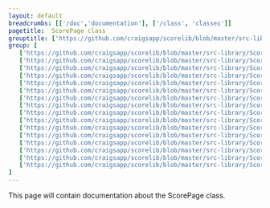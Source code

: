 ```yaml
---
layout: default
breadcrumbs: [['/doc','documentation'], ['/class', 'classes']]
pagetitle:  ScorePage class
grouptitle: ['https://github.com/craigsapp/scorelib/blob/master/src-library', 'Source Code']
group: [ 
   ['https://github.com/craigsapp/scorelib/blob/master/src-library/ScorePage.cpp', ScorePage.cpp], 
   ['https://github.com/craigsapp/scorelib/blob/master/src-library/ScorePage_barline.cpp', barline],
   ['https://github.com/craigsapp/scorelib/blob/master/src-library/ScorePage_beam.cpp', beam],
   ['https://github.com/craigsapp/scorelib/blob/master/src-library/ScorePage_chord.cpp', chord],
   ['https://github.com/craigsapp/scorelib/blob/master/src-library/ScorePage_data.cpp', data],
   ['https://github.com/craigsapp/scorelib/blob/master/src-library/ScorePage_duration.cpp', duration],
   ['https://github.com/craigsapp/scorelib/blob/master/src-library/ScorePage_layer.cpp', layer],
   ['https://github.com/craigsapp/scorelib/blob/master/src-library/ScorePage_lyrics.cpp', lyrics],
   ['https://github.com/craigsapp/scorelib/blob/master/src-library/ScorePage_p3.cpp', p3],
   ['https://github.com/craigsapp/scorelib/blob/master/src-library/ScorePage_parameters.cpp', parameters],
   ['https://github.com/craigsapp/scorelib/blob/master/src-library/ScorePage_pitch.cpp', pitch],
   ['https://github.com/craigsapp/scorelib/blob/master/src-library/ScorePage_rhythm.cpp', rhythm],
   ['https://github.com/craigsapp/scorelib/blob/master/src-library/ScorePage_segment.cpp', segment],
   ['https://github.com/craigsapp/scorelib/blob/master/src-library/ScorePage_staff.cpp', staff],
   ['https://github.com/craigsapp/scorelib/blob/master/src-library/ScorePage_system.cpp', system],
   ['https://github.com/craigsapp/scorelib/blob/master/src-library/ScorePage_ties.cpp', ties],
]
---
```


This page will contain documentation about the ScorePage class.


